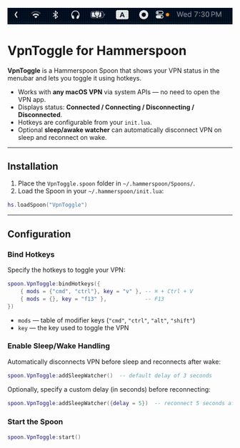 ![demo](.github/header.gif)

# VpnToggle for Hammerspoon

**VpnToggle** is a Hammerspoon Spoon that shows your VPN status in the menubar and lets you toggle it using hotkeys.

* Works with **any macOS VPN** via system APIs — no need to open the VPN app.
* Displays status: **Connected / Connecting / Disconnecting / Disconnected**.
* Hotkeys are configurable from your `init.lua`.
* Optional **sleep/awake watcher** can automatically disconnect VPN on sleep and reconnect on wake.

---

## Installation

1. Place the `VpnToggle.spoon` folder in `~/.hammerspoon/Spoons/`.
2. Load the Spoon in your `~/.hammerspoon/init.lua`:

```lua
hs.loadSpoon("VpnToggle")
```

---

## Configuration

### Bind Hotkeys

Specify the hotkeys to toggle your VPN:

```lua
spoon.VpnToggle:bindHotkeys({
    { mods = {"cmd", "ctrl"}, key = "v" }, -- ⌘ + Ctrl + V
    { mods = {}, key = "f13" },            -- F13
})
```

* `mods` — table of modifier keys (`"cmd"`, `"ctrl"`, `"alt"`, `"shift"`)
* `key` — the key used to toggle the VPN

### Enable Sleep/Wake Handling

Automatically disconnects VPN before sleep and reconnects after wake:

```lua
spoon.VpnToggle:addSleepWatcher()  -- default delay of 3 seconds
```

Optionally, specify a custom delay (in seconds) before reconnecting:

```lua
spoon.VpnToggle:addSleepWatcher({delay = 5})  -- reconnect 5 seconds after wake
```

### Start the Spoon

```lua
spoon.VpnToggle:start()
```

